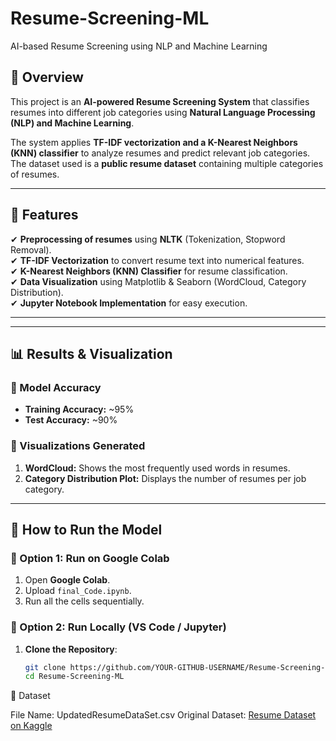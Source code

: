 # Resume-Screening-ML
AI-based Resume Screening using NLP and Machine Learning


## 📌 Overview
This project is an **AI-powered Resume Screening System** that classifies resumes into different job categories using **Natural Language Processing (NLP) and Machine Learning**.

The system applies **TF-IDF vectorization and a K-Nearest Neighbors (KNN) classifier** to analyze resumes and predict relevant job categories.  
The dataset used is a **public resume dataset** containing multiple categories of resumes.

---

## 🚀 Features
✔ **Preprocessing of resumes** using **NLTK** (Tokenization, Stopword Removal).  
✔ **TF-IDF Vectorization** to convert resume text into numerical features.  
✔ **K-Nearest Neighbors (KNN) Classifier** for resume classification.  
✔ **Data Visualization** using Matplotlib & Seaborn (WordCloud, Category Distribution).  
✔ **Jupyter Notebook Implementation** for easy execution.  

---

---

## 📊 Results & Visualization
### **📌 Model Accuracy**
- **Training Accuracy:** ~95%  
- **Test Accuracy:** ~90%  

### **📌 Visualizations Generated**
1. **WordCloud:** Shows the most frequently used words in resumes.
2. **Category Distribution Plot:** Displays the number of resumes per job category.

---

## 🚀 How to Run the Model
### **🔹 Option 1: Run on Google Colab**
1. Open **Google Colab**.
2. Upload `final_Code.ipynb`.
3. Run all the cells sequentially.

### **🔹 Option 2: Run Locally (VS Code / Jupyter)**
1. **Clone the Repository**:
   ```bash
   git clone https://github.com/YOUR-GITHUB-USERNAME/Resume-Screening-ML.git
   cd Resume-Screening-ML

📌 Dataset

File Name: UpdatedResumeDataSet.csv
Original Dataset: [Resume Dataset on Kaggle](https://www.kaggle.com/datasets/gauravduttakiit/resume-dataset)

